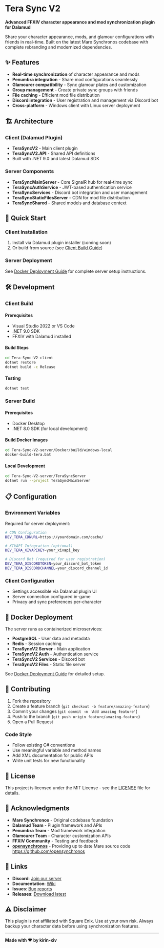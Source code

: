 # Tera Sync V2

**Advanced FFXIV character appearance and mod synchronization plugin for Dalamud**

Share your character appearance, mods, and glamour configurations with friends in real-time. Built on the latest Mare Synchronos codebase with complete rebranding and modernized dependencies.

## ✨ Features

- **Real-time synchronization** of character appearance and mods
- **Penumbra integration** - Share mod configurations seamlessly  
- **Glamourer compatibility** - Sync glamour plates and customization
- **Group management** - Create private sync groups with friends
- **File caching** - Efficient mod file distribution
- **Discord integration** - User registration and management via Discord bot
- **Cross-platform** - Windows client with Linux server deployment

## 🏗️ Architecture

### Client (Dalamud Plugin)
- **TeraSyncV2** - Main client plugin
- **TeraSyncV2.API** - Shared API definitions
- Built with .NET 9.0 and latest Dalamud SDK

### Server Components
- **TeraSyncMainServer** - Core SignalR hub for real-time sync
- **TeraSyncAuthService** - JWT-based authentication service
- **TeraSyncServices** - Discord bot integration and user management
- **TeraSyncStaticFilesServer** - CDN for mod file distribution
- **TeraSyncShared** - Shared models and database context

## 🚀 Quick Start

### Client Installation
1. Install via Dalamud plugin installer (coming soon)
2. Or build from source (see [Client Build Guide](#client-build))

### Server Deployment
See [Docker Deployment Guide](Tera-Sync-V2-server/Docker/DEPLOYMENT_GUIDE.md) for complete server setup instructions.

## 🛠️ Development

### Client Build

#### Prerequisites
- Visual Studio 2022 or VS Code
- .NET 9.0 SDK
- FFXIV with Dalamud installed

#### Build Steps
```bash
cd Tera-Sync-V2-client
dotnet restore
dotnet build -c Release
```

#### Testing
```bash
dotnet test
```

### Server Build

#### Prerequisites
- Docker Desktop
- .NET 8.0 SDK (for local development)

#### Build Docker Images
```bash
cd Tera-Sync-V2-server/Docker/build/windows-local
docker-build-tera.bat
```

#### Local Development
```bash
cd Tera-Sync-V2-server/TeraSyncServer
dotnet run --project TeraSyncMainServer
```

## 📋 Configuration

### Environment Variables
Required for server deployment:

```bash
# CDN Configuration
DEV_TERA_CDNURL=https://yourdomain.com/cache/

# XIVAPI Integration (optional)
DEV_TERA_XIVAPIKEY=your_xivapi_key

# Discord Bot (required for user registration)
DEV_TERA_DISCORDTOKEN=your_discord_bot_token
DEV_TERA_DISCORDCHANNEL=your_discord_channel_id
```

### Client Configuration
- Settings accessible via Dalamud plugin UI
- Server connection configured in-game
- Privacy and sync preferences per-character

## 🐳 Docker Deployment

The server runs as containerized microservices:

- **PostgreSQL** - User data and metadata
- **Redis** - Session caching
- **TeraSyncV2 Server** - Main application
- **TeraSyncV2 Auth** - Authentication service
- **TeraSyncV2 Services** - Discord bot
- **TeraSyncV2 Files** - Static file server

See [Docker Deployment Guide](Tera-Sync-V2-server/Docker/DEPLOYMENT_GUIDE.md) for detailed setup.

## 🤝 Contributing

1. Fork the repository
2. Create a feature branch (`git checkout -b feature/amazing-feature`)
3. Commit your changes (`git commit -m 'Add amazing feature'`)
4. Push to the branch (`git push origin feature/amazing-feature`)
5. Open a Pull Request

### Code Style
- Follow existing C# conventions
- Use meaningful variable and method names
- Add XML documentation for public APIs
- Write unit tests for new functionality

## 📄 License

This project is licensed under the MIT License - see the [LICENSE](LICENSE) file for details.

## 🙏 Acknowledgments

- **Mare Synchronos** - Original codebase foundation
- **Dalamud Team** - Plugin framework and APIs
- **Penumbra Team** - Mod framework integration
- **Glamourer Team** - Character customization APIs
- **FFXIV Community** - Testing and feedback
- **[opensynchronos](https://github.com/opensynchronos)** - Providing up to date Mare source code
https://github.com/opensynchronos
## 🔗 Links

- **Discord**: [Join our server](https://discord.gg/your-invite)
- **Documentation**: [Wiki](https://github.com/kirin-xiv/Tera-Sync-V2/wiki)
- **Issues**: [Bug reports](https://github.com/kirin-xiv/Tera-Sync-V2/issues)
- **Releases**: [Download latest](https://github.com/kirin-xiv/Tera-Sync-V2/releases)

## ⚠️ Disclaimer

This plugin is not affiliated with Square Enix. Use at your own risk. Always backup your character data before using synchronization features.

---

**Made with ❤️ by kirin-xiv**
